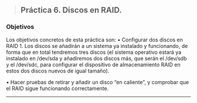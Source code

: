 > ## Práctica 6. Discos en RAID.
###  **Objetivos**


Los objetivos concretos de esta práctica son:
• Configurar dos discos en RAID 1. Los discos se añadirán a un sistema ya instalado y funcionando, de forma que en total tendremos tres discos (el sistema operativo estará ya instalado en /dev/sda y añadiremos dos discos
más, que serán el /dev/sdb y el /dev/sdc, para configurar el dispositivo de almacenamiento RAID en estos dos discos nuevos de igual tamaño).

• Hacer pruebas de retirar y añadir un disco “en caliente”, y comprobar que el RAID sigue funcionando correctamente.


-------------------------------------------------------------------------------------

